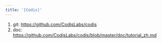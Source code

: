 ```yaml
---
title: '[Codis]'
---
```


1. git: <https://github.com/CodisLabs/codis>
2. doc: <https://github.com/CodisLabs/codis/blob/master/doc/tutorial_zh.md>

